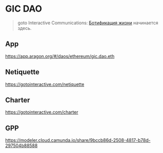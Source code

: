 # GIC DAO
> goto Interactive Communications: [Ботификация жизни](https://baskovsky.ru/2020/08/botificaion/) начинается здесь.

## App
<https://app.aragon.org/#/daos/ethereum/gic.dao.eth>

## Netiquette
<https://gotointeractive.com/netiquette>

## Charter
<https://gotointeractive.com/charter>

## GPP
<https://modeler.cloud.camunda.io/share/9bccb86d-2508-4817-b78d-297504b88588>
